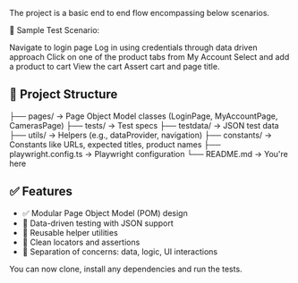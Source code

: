 The project is a basic end to end flow encompassing below scenarios.


🧾 Sample Test Scenario:

Navigate to login page
Log in using credentials through data driven approach
Click on one of the product tabs from My Account
Select and add a product to cart
View the cart
Assert cart and page title.


## 📁 Project Structure

├── pages/ → Page Object Model classes (LoginPage, MyAccountPage, CamerasPage)
├── tests/ → Test specs
├── testdata/ → JSON test data
├── utils/ → Helpers (e.g., dataProvider, navigation)
├── constants/ → Constants like URLs, expected titles, product names
├── playwright.config.ts → Playwright configuration
└── README.md → You're here


## ✅ Features

- ✅ Modular Page Object Model (POM) design
- 📄 Data-driven testing with JSON support
- 🔄 Reusable helper utilities
- 🎯 Clean locators and assertions
- 📂 Separation of concerns: data, logic, UI interactions


You can now clone, install any dependencies and run the tests.